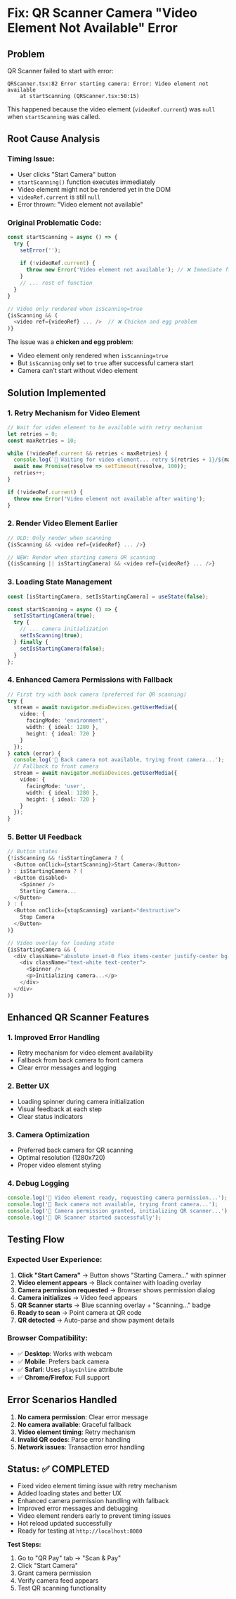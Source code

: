 # Fix: QR Scanner Camera "Video Element Not Available" Error

## Problem
QR Scanner failed to start with error:
```
QRScanner.tsx:82 Error starting camera: Error: Video element not available
    at startScanning (QRScanner.tsx:50:15)
```

This happened because the video element (`videoRef.current`) was `null` when `startScanning` was called.

## Root Cause Analysis

### Timing Issue:
- User clicks "Start Camera" button
- `startScanning()` function executes immediately
- Video element might not be rendered yet in the DOM
- `videoRef.current` is still `null`
- Error thrown: "Video element not available"

### Original Problematic Code:
```typescript
const startScanning = async () => {
  try {
    setError('');
    
    if (!videoRef.current) {
      throw new Error('Video element not available'); // ❌ Immediate failure
    }
    // ... rest of function
  }
}

// Video only rendered when isScanning=true
{isScanning && (
  <video ref={videoRef} ... />  // ❌ Chicken and egg problem
)}
```

The issue was a **chicken and egg problem**: 
- Video element only rendered when `isScanning=true`
- But `isScanning` only set to `true` after successful camera start
- Camera can't start without video element

## Solution Implemented

### 1. **Retry Mechanism for Video Element**
```typescript
// Wait for video element to be available with retry mechanism
let retries = 0;
const maxRetries = 10;

while (!videoRef.current && retries < maxRetries) {
  console.log(`📱 Waiting for video element... retry ${retries + 1}/${maxRetries}`);
  await new Promise(resolve => setTimeout(resolve, 100));
  retries++;
}

if (!videoRef.current) {
  throw new Error('Video element not available after waiting');
}
```

### 2. **Render Video Element Earlier**
```typescript
// OLD: Only render when scanning
{isScanning && <video ref={videoRef} ... />}

// NEW: Render when starting camera OR scanning
{(isScanning || isStartingCamera) && <video ref={videoRef} ... />}
```

### 3. **Loading State Management**
```typescript
const [isStartingCamera, setIsStartingCamera] = useState(false);

const startScanning = async () => {
  setIsStartingCamera(true);
  try {
    // ... camera initialization
    setIsScanning(true);
  } finally {
    setIsStartingCamera(false);
  }
};
```

### 4. **Enhanced Camera Permissions with Fallback**
```typescript
// First try with back camera (preferred for QR scanning)
try {
  stream = await navigator.mediaDevices.getUserMedia({ 
    video: { 
      facingMode: 'environment',
      width: { ideal: 1280 },
      height: { ideal: 720 }
    } 
  });
} catch (error) {
  console.log('📱 Back camera not available, trying front camera...');
  // Fallback to front camera
  stream = await navigator.mediaDevices.getUserMedia({ 
    video: { 
      facingMode: 'user',
      width: { ideal: 1280 },
      height: { ideal: 720 }
    } 
  });
}
```

### 5. **Better UI Feedback**
```typescript
// Button states
{!isScanning && !isStartingCamera ? (
  <Button onClick={startScanning}>Start Camera</Button>
) : isStartingCamera ? (
  <Button disabled>
    <Spinner />
    Starting Camera...
  </Button>
) : (
  <Button onClick={stopScanning} variant="destructive">
    Stop Camera
  </Button>
)}

// Video overlay for loading state
{isStartingCamera && (
  <div className="absolute inset-0 flex items-center justify-center bg-black bg-opacity-50">
    <div className="text-white text-center">
      <Spinner />
      <p>Initializing camera...</p>
    </div>
  </div>
)}
```

## Enhanced QR Scanner Features

### 1. **Improved Error Handling**
- Retry mechanism for video element availability
- Fallback from back camera to front camera
- Clear error messages and logging

### 2. **Better UX**
- Loading spinner during camera initialization
- Visual feedback at each step
- Clear status indicators

### 3. **Camera Optimization**
- Preferred back camera for QR scanning
- Optimal resolution (1280x720)
- Proper video element styling

### 4. **Debug Logging**
```typescript
console.log('📱 Video element ready, requesting camera permission...');
console.log('📱 Back camera not available, trying front camera...');
console.log('📱 Camera permission granted, initializing QR scanner...');
console.log('📱 QR Scanner started successfully');
```

## Testing Flow

### Expected User Experience:
1. **Click "Start Camera"** → Button shows "Starting Camera..." with spinner
2. **Video element appears** → Black container with loading overlay
3. **Camera permission requested** → Browser shows permission dialog
4. **Camera initializes** → Video feed appears
5. **QR Scanner starts** → Blue scanning overlay + "Scanning..." badge
6. **Ready to scan** → Point camera at QR code
7. **QR detected** → Auto-parse and show payment details

### Browser Compatibility:
- ✅ **Desktop**: Works with webcam
- ✅ **Mobile**: Prefers back camera
- ✅ **Safari**: Uses `playsInline` attribute
- ✅ **Chrome/Firefox**: Full support

## Error Scenarios Handled

1. **No camera permission**: Clear error message
2. **No camera available**: Graceful fallback
3. **Video element timing**: Retry mechanism
4. **Invalid QR codes**: Parse error handling
5. **Network issues**: Transaction error handling

## Status: ✅ COMPLETED

- Fixed video element timing issue with retry mechanism
- Added loading states and better UX
- Enhanced camera permission handling with fallback
- Improved error messages and debugging
- Video element renders early to prevent timing issues
- Hot reload updated successfully
- Ready for testing at `http://localhost:8080`

**Test Steps:**
1. Go to "QR Pay" tab → "Scan & Pay" 
2. Click "Start Camera"
3. Grant camera permission
4. Verify camera feed appears
5. Test QR scanning functionality
